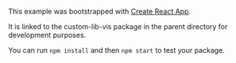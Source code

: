 This example was bootstrapped with [Create React App](https://github.com/facebook/create-react-app).

It is linked to the custom-lib-vis package in the parent directory for development purposes.

You can run `npm install` and then `npm start` to test your package.
